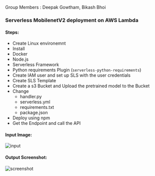 Group Members : Deepak Gowtham, Bikash Bhoi

### Serverless MobilenetV2 deployment on AWS Lambda

#### Steps:
-  Create Linux environemnt
-  Install 
  -  Docker
  - Node.js
  - Serverless Framework
  - Python requirements Plugin (`serverless-python-requirements`)
- Create IAM user and set up SLS with the user credentials
- Create SLS Template
- Create a s3 Bucket and Upload the pretrained model to the Bucket
- Change 
  - handler.py
  - serverless.yml
  - requirements.txt
  - package.json
- Deploy using npm
- Get the Endpoint and call the API 

#### Input Image:
![input](https://s3.amazonaws.com/cdn-origin-etr.akc.org/wp-content/uploads/2019/12/03202400/Yellow-Labrador-Retriever.jpg)

#### Output Screenshot:
![screenshot](https://github.com/eip4-mars/EIP4P2/blob/master/Session1/Postman_sess1.png)
